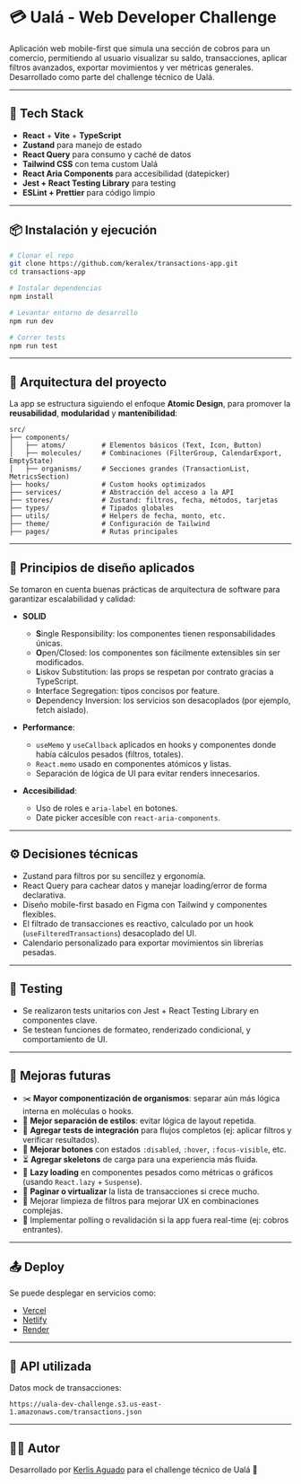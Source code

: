 # 💳 Ualá - Web Developer Challenge

Aplicación web mobile-first que simula una sección de cobros para un comercio, permitiendo al usuario visualizar su saldo, transacciones, aplicar filtros avanzados, exportar movimientos y ver métricas generales. Desarrollado como parte del challenge técnico de Ualá.

---

## 🚀 Tech Stack

- **React** + **Vite** + **TypeScript**
- **Zustand** para manejo de estado
- **React Query** para consumo y caché de datos
- **Tailwind CSS** con tema custom Ualá
- **React Aria Components** para accesibilidad (datepicker)
- **Jest + React Testing Library** para testing
- **ESLint + Prettier** para código limpio

---

## 📦 Instalación y ejecución

```bash
# Clonar el repo
git clone https://github.com/keralex/transactions-app.git
cd transactions-app

# Instalar dependencias
npm install

# Levantar entorno de desarrollo
npm run dev

# Correr tests
npm run test
```

---

## 🧱 Arquitectura del proyecto

La app se estructura siguiendo el enfoque **Atomic Design**, para promover la **reusabilidad**, **modularidad** y **mantenibilidad**:

```
src/
├── components/
│   ├── atoms/         # Elementos básicos (Text, Icon, Button)
│   ├── molecules/     # Combinaciones (FilterGroup, CalendarExport, EmptyState)
│   ├── organisms/     # Secciones grandes (TransactionList, MetricsSection)
├── hooks/             # Custom hooks optimizados
├── services/          # Abstracción del acceso a la API
├── stores/            # Zustand: filtros, fecha, métodos, tarjetas
├── types/             # Tipados globales
├── utils/             # Helpers de fecha, monto, etc.
├── theme/             # Configuración de Tailwind
├── pages/             # Rutas principales
```

---

## 🧠 Principios de diseño aplicados

Se tomaron en cuenta buenas prácticas de arquitectura de software para garantizar escalabilidad y calidad:

- **SOLID**
  - **S**ingle Responsibility: los componentes tienen responsabilidades únicas.
  - **O**pen/Closed: los componentes son fácilmente extensibles sin ser modificados.
  - **L**iskov Substitution: las props se respetan por contrato gracias a TypeScript.
  - **I**nterface Segregation: tipos concisos por feature.
  - **D**ependency Inversion: los servicios son desacoplados (por ejemplo, fetch aislado).

- **Performance**:
  - `useMemo` y `useCallback` aplicados en hooks y componentes donde había cálculos pesados (filtros, totales).
  - `React.memo` usado en componentes atómicos y listas.
  - Separación de lógica de UI para evitar renders innecesarios.

- **Accesibilidad**:
  - Uso de roles e `aria-label` en botones.
  - Date picker accesible con `react-aria-components`.

---

## ⚙️ Decisiones técnicas

- Zustand para filtros por su sencillez y ergonomía.
- React Query para cachear datos y manejar loading/error de forma declarativa.
- Diseño mobile-first basado en Figma con Tailwind y componentes flexibles.
- El filtrado de transacciones es reactivo, calculado por un hook (`useFilteredTransactions`) desacoplado del UI.
- Calendario personalizado para exportar movimientos sin librerías pesadas.

---

## 🧪 Testing

- Se realizaron tests unitarios con Jest + React Testing Library en componentes clave.
- Se testean funciones de formateo, renderizado condicional, y comportamiento de UI.

---

## 🌱 Mejoras futuras

- ✂️ **Mayor componentización de organismos**: separar aún más lógica interna en moléculas o hooks.
- 🎨 **Mejor separación de estilos**: evitar lógica de layout repetida.
- 🧪 **Agregar tests de integración** para flujos completos (ej: aplicar filtros y verificar resultados).
- 💅 **Mejorar botones** con estados `:disabled`, `:hover`, `:focus-visible`, etc.
- ⏳ **Agregar skeletons** de carga para una experiencia más fluida.
- 🧠 **Lazy loading** en componentes pesados como métricas o gráficos (usando `React.lazy` + `Suspense`).
- 🎯 **Paginar o virtualizar** la lista de transacciones si crece mucho.
- 🧹 Mejorar limpieza de filtros para mejorar UX en combinaciones complejas.
- 🔁 Implementar polling o revalidación si la app fuera real-time (ej: cobros entrantes).

---

## 📤 Deploy

Se puede desplegar en servicios como:

- [Vercel](https://vercel.com/)
- [Netlify](https://www.netlify.com/)
- [Render](https://render.com/)

---

## 📁 API utilizada

Datos mock de transacciones:

```
https://uala-dev-challenge.s3.us-east-1.amazonaws.com/transactions.json
```

---

## 🧑‍💻 Autor

Desarrollado por [Kerlis Aguado](https://github.com/keralex) para el challenge técnico de Ualá 🚀
